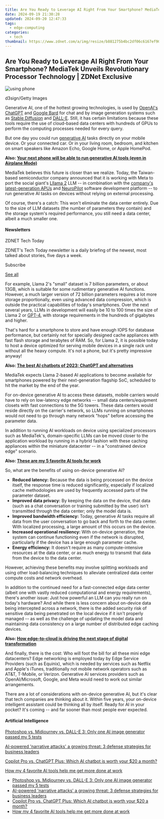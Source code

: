 ```yaml
---
title: Are You Ready to Leverage AI Right From Your Smartphone? MediaTek Unveils Revolutionary Processor Technology | ZDNet Exclusive
date: 2024-09-19 21:30:28
updated: 2024-09-20 12:47:33
tags:
  - edge-computing
categories:
  - tech
thumbnail: https://www.zdnet.com/a/img/resize/b881275b4bc2df06c6167ef9042507061ece0c77/2023/08/22/397b3268-0085-47d4-81e0-226f7fbc0b84/gettyimages-1521580109.jpg?width=170&height=128&fit=crop&auto=webp
---
```


## Are You Ready to Leverage AI Right From Your Smartphone? MediaTek Unveils Revolutionary Processor Technology | ZDNet Exclusive

![using phone](https://www.zdnet.com/a/img/resize/9a3f2a81298c671fac8f4a9c031b59b1e87c35d8/2023/08/22/397b3268-0085-47d4-81e0-226f7fbc0b84/gettyimages-1521580109.jpg?auto=webp&width=1280)

d3sign/Getty Images

Generative AI, one of the hottest growing technologies, is used by [OpenAI's ChatGPT](https://www.zdnet.com/article/what-is-chatgpt-and-why-does-it-matter-heres-everything-you-need-to-know/) and [Google Bard](https://www.zdnet.com/article/what-is-google-bard-heres-everything-you-need-to-know/) for chat and by image generation systems such as [Stable Diffusion](https://www.zdnet.com/article/how-to-use-stable-diffusion-ai-to-create-amazing-images/) and [DALL-E](https://www.zdnet.com/article/how-to-use-dall-e-2-to-turn-your-creative-visions-into-ai-generated-art/). Still, it has certain limitations because these tools require the use of cloud-based data centers with hundreds of GPUs to perform the computing processes needed for every query. 

But one day you could run [generative AI](https://www.zdnet.com/article/what-is-generative-ai-and-why-is-it-so-popular-heres-everything-you-need-to-know/) tasks directly on your mobile device. Or your connected car. Or in your living room, bedroom, and kitchen on smart speakers like Amazon Echo, Google Home, or Apple HomePod.

**Also: [Your next phone will be able to run generative AI tools (even in Airplane Mode)](https://www.zdnet.com/article/your-next-phone-will-be-able-to-run-generative-ai-tools-even-in-airplane-mode/)**

MediaTek believes this future is closer than we realize. Today, the Taiwan-based semiconductor company announced that it is working with Meta to port the social giant's [Lllama 2](https://www.zdnet.com/article/meta-releases-big-new-open-source-ai-large-language-model/) LLM -- in combination with the [company's latest-generation APUs](https://www.mediatek.com/technology/ai-for-smartphones-6th-gen) and [NeuroPilot](https://neuropilot.mediatek.com/) software development platform -- to run generative AI tasks on devices without relying on external processing.

Of course, there's a catch: This won't eliminate the data center entirely. Due to the size of LLM datasets (the number of parameters they contain) and the storage system's required performance, you still need a data center, albeit a much smaller one. 

#### Newsletters

ZDNET Tech Today

ZDNET's Tech Today newsletter is a daily briefing of the newest, most talked about stories, five days a week.

 Subscribe

[See all](https://www.zdnet.com/newsletters/)

For example, Llama 2's "small" dataset is 7 billion parameters, or about 13GB, which is suitable for some rudimentary generative AI functions. However, a much larger version of 72 billion parameters requires a lot more storage proportionally, even using advanced data compression, which is outside the practical capabilities of today's smartphones. Over the next several years, LLMs in development will easily be 10 to 100 times the size of Llama 2 or [GPT-4](https://www.zdnet.com/article/what-is-gpt-4-heres-everything-you-need-to-know/), with storage requirements in the hundreds of gigabytes and higher. 

That's hard for a smartphone to store and have enough IOPS for database performance, but certainly not for specially designed cache appliances with fast flash storage and terabytes of RAM. So, for Llama 2, it is possible today to host a device optimized for serving mobile devices in a single rack unit without all the heavy compute. It's not a phone, but it's pretty impressive anyway!

**Also: [The best AI chatbots of 2023: ChatGPT and alternatives](https://www.zdnet.com/article/best-ai-chatbot/)**

MediaTek expects Llama 2-based AI applications to become available for smartphones powered by their next-generation flagship SoC, scheduled to hit the market by the end of the year.

For on-device generative AI to access these datasets, mobile carriers would have to rely on low-latency edge networks -- small data centers/equipment closets with fast connections to the 5G towers. These data centers would reside directly on the carrier's network, so LLMs running on smartphones would not need to go through many network "hops" before accessing the parameter data.

In addition to running AI workloads on device using specialized processors such as MediaTek's, domain-specific LLMs can be moved closer to the application workload by running in a hybrid fashion with these caching appliances within the miniature datacenter -- in a "constrained device edge" scenario.

**Also: [These are my 5 favorite AI tools for work](https://www.zdnet.com/article/these-are-my-5-favorite-ai-tools-for-work/)**

So, what are the benefits of using on-device generative AI? 

* **Reduced latency:** Because the data is being processed on the device itself, the response time is reduced significantly, especially if localized cache methodologies are used by frequently accessed parts of the parameter dataset.
* **Improved data privacy:** By keeping the data on the device, that data (such as a chat conversation or training submitted by the user) isn't transmitted through the data center; only the model data is.
* **Improved bandwidth efficiency:** Today, generative AI tasks require all data from the user conversation to go back and forth to the data center. With localized processing, a large amount of this occurs on the device.
* **Increased operational resiliency:** With on-device generation, the system can continue functioning even if the network is disrupted, particularly if the device has a large enough parameter cache.
* **Energy efficiency:** It doesn't require as many compute-intensive resources at the data center, or as much energy to transmit that data from the device to the data center.

However, achieving these benefits may involve splitting workloads and using other load-balancing techniques to alleviate centralized data center compute costs and network overhead.

In addition to the continued need for a fast-connected edge data center (albeit one with vastly reduced computational and energy requirements), there's another issue: Just how powerful an LLM can you really run on today's hardware? And while there is less concern about on-device data being intercepted across a network, there is the added security risk of sensitive data being penetrated on the local device if it isn't properly managed -- as well as the challenge of updating the model data and maintaining data consistency on a large number of distributed edge caching devices. 

**Also: [How edge-to-cloud is driving the next stage of digital transformation](https://www.zdnet.com/article/how-edge-to-cloud-is-driving-the-next-stage-of-digital-transformation/)**

And finally, there is the cost: Who will foot the bill for all these mini edge datacenters? Edge networking is employed today by Edge Service Providers (such as Equinix), which is needed by services such as Netflix and Apple's iTunes, traditionally not mobile network operators such as AT&T, T-Mobile, or Verizon. Generative AI services providers such as OpenAI/Microsoft, Google, and Meta would need to work out similar arrangements. 

There are a lot of considerations with on-device generative AI, but it's clear that tech companies are thinking about it. Within five years, your on-device intelligent assistant could be thinking all by itself. Ready for AI in your pocket? It's coming -- and far sooner than most people ever expected. 

#### Artificial Intelligence

[Photoshop vs. Midjourney vs. DALL-E 3: Only one AI image generator passed my 5 tests](https://www.zdnet.com/article/is-photoshops-new-text-to-image-as-good-as-midjourney-and-dall-e-we-test-it-and-see/ "Photoshop vs. Midjourney vs. DALL-E 3: Only one AI image generator passed my 5 tests")

[AI-powered 'narrative attacks' a growing threat: 3 defense strategies for business leaders](https://www.zdnet.com/article/ai-powered-narrative-attacks-a-growing-threat-3-defense-strategies-for-business-leaders/ "AI-powered 'narrative attacks' a growing threat: 3 defense strategies for business leaders")

[Copilot Pro vs. ChatGPT Plus: Which AI chatbot is worth your $20 a month?](https://www.zdnet.com/article/copilot-pro-vs-chatgpt-plus-which-is-ai-chatbot-is-worth-your-20-a-month/ "Copilot Pro vs. ChatGPT Plus: Which AI chatbot is worth your $20 a month?")

[How my 4 favorite AI tools help me get more done at work](https://www.zdnet.com/article/how-my-4-favorite-ai-tools-help-me-get-more-done-at-work/ "How my 4 favorite AI tools help me get more done at work")

* [Photoshop vs. Midjourney vs. DALL-E 3: Only one AI image generator passed my 5 tests](https://www.zdnet.com/article/is-photoshops-new-text-to-image-as-good-as-midjourney-and-dall-e-we-test-it-and-see/ "Photoshop vs. Midjourney vs. DALL-E 3: Only one AI image generator passed my 5 tests")
* [AI-powered 'narrative attacks' a growing threat: 3 defense strategies for business leaders](https://www.zdnet.com/article/ai-powered-narrative-attacks-a-growing-threat-3-defense-strategies-for-business-leaders/ "AI-powered 'narrative attacks' a growing threat: 3 defense strategies for business leaders")
* [Copilot Pro vs. ChatGPT Plus: Which AI chatbot is worth your $20 a month?](https://www.zdnet.com/article/copilot-pro-vs-chatgpt-plus-which-is-ai-chatbot-is-worth-your-20-a-month/ "Copilot Pro vs. ChatGPT Plus: Which AI chatbot is worth your $20 a month?")
* [How my 4 favorite AI tools help me get more done at work](https://www.zdnet.com/article/how-my-4-favorite-ai-tools-help-me-get-more-done-at-work/ "How my 4 favorite AI tools help me get more done at work")

<ins class="adsbygoogle"
     style="display:block"
     data-ad-format="autorelaxed"
     data-ad-client="ca-pub-7571918770474297"
     data-ad-slot="1223367746"></ins>



<ins class="adsbygoogle"
     style="display:block"
     data-ad-client="ca-pub-7571918770474297"
     data-ad-slot="8358498916"
     data-ad-format="auto"
     data-full-width-responsive="true"></ins>
